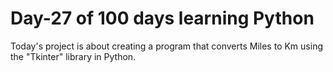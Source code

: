# Day-27 of 100 days learning Python
Today's project is about creating a program that converts Miles to Km using the "Tkinter" library in Python.
